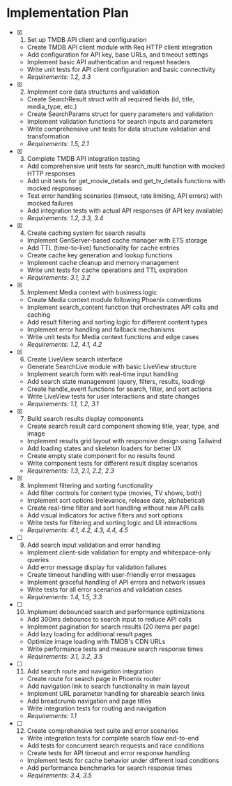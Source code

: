 # Implementation Plan

- [x] 1. Set up TMDB API client and configuration
  - Create TMDB API client module with Req HTTP client integration
  - Add configuration for API key, base URLs, and timeout settings
  - Implement basic API authentication and request headers
  - Write unit tests for API client configuration and basic connectivity
  - _Requirements: 1.2, 3.3_

- [x] 2. Implement core data structures and validation
  - Create SearchResult struct with all required fields (id, title, media_type, etc.)
  - Create SearchParams struct for query parameters and validation
  - Implement validation functions for search inputs and parameters
  - Write comprehensive unit tests for data structure validation and transformation
  - _Requirements: 1.5, 2.1_

- [x] 3. Complete TMDB API integration testing
  - Add comprehensive unit tests for search_multi function with mocked HTTP responses
  - Add unit tests for get_movie_details and get_tv_details functions with mocked responses
  - Test error handling scenarios (timeout, rate limiting, API errors) with mocked failures
  - Add integration tests with actual API responses (if API key available)
  - _Requirements: 1.2, 3.3, 3.4_

- [x] 4. Create caching system for search results
  - Implement GenServer-based cache manager with ETS storage
  - Add TTL (time-to-live) functionality for cache entries
  - Create cache key generation and lookup functions
  - Implement cache cleanup and memory management
  - Write unit tests for cache operations and TTL expiration
  - _Requirements: 3.1, 3.2_

- [x] 5. Implement Media context with business logic
  - Create Media context module following Phoenix conventions
  - Implement search_content function that orchestrates API calls and caching
  - Add result filtering and sorting logic for different content types
  - Implement error handling and fallback mechanisms
  - Write unit tests for Media context functions and edge cases
  - _Requirements: 1.2, 4.1, 4.2_

- [x] 6. Create LiveView search interface
  - Generate SearchLive module with basic LiveView structure
  - Implement search form with real-time input handling
  - Add search state management (query, filters, results, loading)
  - Create handle_event functions for search, filter, and sort actions
  - Write LiveView tests for user interactions and state changes
  - _Requirements: 1.1, 1.2, 3.1_

- [x] 7. Build search results display components
  - Create search result card component showing title, year, type, and image
  - Implement results grid layout with responsive design using Tailwind
  - Add loading states and skeleton loaders for better UX
  - Create empty state component for no results found
  - Write component tests for different result display scenarios
  - _Requirements: 1.3, 2.1, 2.2, 2.3_

- [x] 8. Implement filtering and sorting functionality
  - Add filter controls for content type (movies, TV shows, both)
  - Implement sort options (relevance, release date, alphabetical)
  - Create real-time filter and sort handling without new API calls
  - Add visual indicators for active filters and sort options
  - Write tests for filtering and sorting logic and UI interactions
  - _Requirements: 4.1, 4.2, 4.3, 4.4, 4.5_

- [ ] 9. Add search input validation and error handling
  - Implement client-side validation for empty and whitespace-only queries
  - Add error message display for validation failures
  - Create timeout handling with user-friendly error messages
  - Implement graceful handling of API errors and network issues
  - Write tests for all error scenarios and validation cases
  - _Requirements: 1.4, 1.5, 3.3_

- [ ] 10. Implement debounced search and performance optimizations
  - Add 300ms debounce to search input to reduce API calls
  - Implement pagination for search results (20 items per page)
  - Add lazy loading for additional result pages
  - Optimize image loading with TMDB's CDN URLs
  - Write performance tests and measure search response times
  - _Requirements: 3.1, 3.2, 3.5_

- [ ] 11. Add search route and navigation integration
  - Create route for search page in Phoenix router
  - Add navigation link to search functionality in main layout
  - Implement URL parameter handling for shareable search links
  - Add breadcrumb navigation and page titles
  - Write integration tests for routing and navigation
  - _Requirements: 1.1_

- [ ] 12. Create comprehensive test suite and error scenarios
  - Write integration tests for complete search flow end-to-end
  - Add tests for concurrent search requests and race conditions
  - Create tests for API timeout and error response handling
  - Implement tests for cache behavior under different load conditions
  - Add performance benchmarks for search response times
  - _Requirements: 3.4, 3.5_